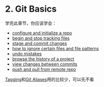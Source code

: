 # 2. Git Basics

学完此章节，你应该学会：

- [configure and initialize a repo](section1.md)
- [begin and stop tracking files](section2.md)
- [stage and commit changes](section2.md)
- [how to ignore certain files and file patterns](section2.md)
- [undo mistakes](section4.md)
- [browse the history of a project](section3.md)
- [view changes between commits](section3.md)
- [push and pull from remote repo](section5.md)

[Tagging](chapter2/section6.md)和[Git Aliases](chapter2/section7.md)用的比较少，可以先不看